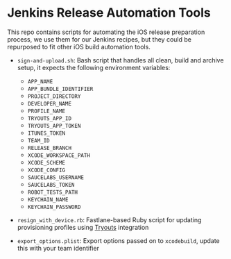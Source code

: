 Jenkins Release Automation Tools
================================

This repo contains scripts for automating the iOS release preparation process, we use them for our Jenkins recipes, but they could be repurposed to fit other iOS build automation tools.

* `sign-and-upload.sh`: Bash script that handles all clean, build and archive setup, it expects the following environment variables:

    * `APP_NAME`
    * `APP_BUNDLE_IDENTIFIER`
    * `PROJECT_DIRECTORY`
    * `DEVELOPER_NAME`
    * `PROFILE_NAME`
    * `TRYOUTS_APP_ID`
    * `TRYOUTS_APP_TOKEN`
    * `ITUNES_TOKEN`
    * `TEAM_ID`
    * `RELEASE_BRANCH`
    * `XCODE_WORKSPACE_PATH`
    * `XCODE_SCHEME`
    * `XCODE_CONFIG`
    * `SAUCELABS_USERNAME`
    * `SAUCELABS_TOKEN`
    * `ROBOT_TESTS_PATH`
    * `KEYCHAIN_NAME`
    * `KEYCHAIN_PASSWORD`

* `resign_with_device.rb`: Fastlane-based Ruby script for updating provisioning profiles using [Tryouts](http://tryouts.io) integration

* `export_options.plist`: Export options passed on to `xcodebuild`, update this with your team identifier
